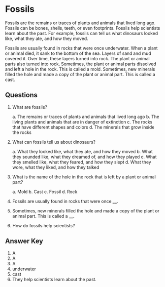# Fossils

Fossils are the remains or traces of plants and animals that lived long ago. Fossils can be bones, shells, teeth, or even footprints. Fossils help scientists learn about the past. For example, fossils can tell us what dinosaurs looked like, what they ate, and how they moved.

Fossils are usually found in rocks that were once underwater. When a plant or animal died, it sank to the bottom of the sea. Layers of sand and mud covered it. Over time, these layers turned into rock. The plant or animal parts also turned into rock. Sometimes, the plant or animal parts dissolved and left a hole in the rock. This is called a mold. Sometimes, new minerals filled the hole and made a copy of the plant or animal part. This is called a cast.

## Questions

1. What are fossils?

   a. The remains or traces of plants and animals that lived long ago
   b. The living plants and animals that are in danger of extinction
   c. The rocks that have different shapes and colors
   d. The minerals that grow inside the rocks

2. What can fossils tell us about dinosaurs?

   a. What they looked like, what they ate, and how they moved
   b. What they sounded like, what they dreamed of, and how they played
   c. What they smelled like, what they feared, and how they slept
   d. What they wore, what they liked, and how they talked

3. What is the name of the hole in the rock that is left by a plant or animal part?

   a. Mold
   b. Cast
   c. Fossil
   d. Rock

4. Fossils are usually found in rocks that were once **\_\_**.

5. Sometimes, new minerals filled the hole and made a copy of the plant or animal part. This is called a **\_\_**.

6. How do fossils help scientists?

## Answer Key

1. A
2. A
3. A
4. underwater
5. cast
6. They help scientists learn about the past.
